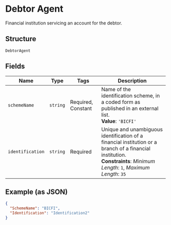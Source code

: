 
# Debtor Agent

Financial institution servicing an account for the debtor.

## Structure

`DebtorAgent`

## Fields

| Name | Type | Tags | Description |
|  --- | --- | --- | --- |
| `schemeName` | `string` | Required, Constant | Name of the identification scheme, in a coded form as published in an external list.<br>**Value**: `'BICFI'` |
| `identification` | `string` | Required | Unique and unambiguous identification of a financial institution or a branch of a financial institution.<br>**Constraints**: *Minimum Length*: `1`, *Maximum Length*: `35` |

## Example (as JSON)

```json
{
  "SchemeName": "BICFI",
  "Identification": "Identification2"
}
```

